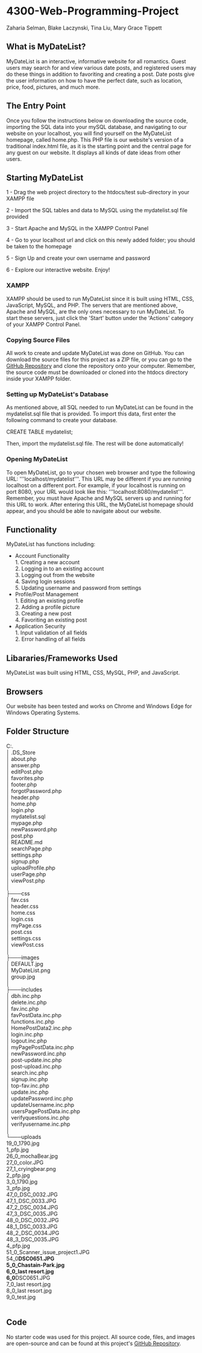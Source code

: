 # 4300-Web-Programming-Project

Zaharia Selman, Blake Laczynski, Tina Liu, Mary Grace Tippett

## What is MyDateList?

MyDateList is an interactive, informative website for all romantics. Guest users may search for and view various date posts, and registered users may do these things in addition to favoriting and creating a post. Date posts give the user information on how to have the perfect date, such as location, price, food, pictures, and much more.

## The Entry Point

Once you follow the instructions below on downloading the source code, importing the SQL data into your mySQL database, and navigating to our website on your localhost, you will find yourself on the MyDateList homepage, called home.php. This PHP file is our website's version of a traditional index.html file, as it is the starting point and the central page for any guest on our website. It displays all kinds of date ideas from other users.

## Starting MyDateList

1 - Drag the web project directory to the htdocs/test sub-directory in your XAMPP file

2 - Import the SQL tables and data to MySQL using the mydatelist.sql file provided

3 - Start Apache and MySQL in the XAMPP Control Panel

4 - Go to your localhost url and click on this newly added folder; you should be taken to the homepage

5 - Sign Up and create your own username and password

6 - Explore our interactive website. Enjoy!

### XAMPP

XAMPP should be used to run MyDateList since it is built using HTML, CSS, JavaScript, MySQL, and PHP. The servers that are mentioned above, Apache and MySQL, are the only ones necessary to run MyDateList. To start these servers, just click the 'Start' button under the 'Actions' category of your XAMPP Control Panel.

### Copying Source Files

All work to create and update MyDateList was done on GitHub. You can download the source files for this project as a ZIP file, or you can go to the [GitHub Repository](https://github.com/zas11053/4300-Web-Programming-Project) and clone the repository onto your computer. Remember, the source code must be downloaded or cloned into the htdocs directory inside your XAMPP folder.

### Setting up MyDateList's Database

As mentioned above, all SQL needed to run MyDateList can be found in the mydatelist.sql file that is provided. To import this data, first enter the following command to create your database.

CREATE TABLE mydatelist;

Then, import the mydatelist.sql file. The rest will be done automatically!

### Opening MyDateList

To open MyDateList, go to your chosen web browser and type the following URL: '''localhost/mydatelist'''. This URL may be different if you are running localhost on a different port. For example, if your localhost is running on port 8080, your URL would look like this: '''localhost:8080/mydatelist'''. Remember, you must have Apache and MySQL servers up and running for this URL to work. After entering this URL, the MyDateList homepage should appear, and you should be able to navigate about our website.

## Functionality

MyDateList has functions including:

<ul>
    <li>Account Functionality</li>
    1. Creating a new account</br>
    2. Logging in to an existing account</br>
    3. Logging out from the website</br>
    4. Saving login sessions</br>
    5. Updating username and password from settings</br>
    <li>Profile/Post Management</li>
    1. Editing an existing profile</br>
    2. Adding a profile picture</br>
    3. Creating a new post</br>
    4. Favoriting an existing post</br>
    <li>Application Security</li>
    1. Input validation of all fields</br>
    2. Error handling of all fields</br>
</ul>

## Libararies/Frameworks Used

MyDateList was built using HTML, CSS, MySQL, PHP, and JavaScript.

## Browsers

Our website has been tested and works on Chrome and Windows Edge for Windows Operating Systems.

## Folder Structure

C:.<br>
│ .DS_Store <br>
│ about.php<br>
│ answer.php<br>
│ editPost.php<br>
│ favorites.php<br>
│ footer.php<br>
│ forgotPassword.php<br>
│ header.php<br>
│ home.php<br>
│ login.php<br>
│ mydatelist.sql<br>
│ mypage.php<br>
│ newPassword.php<br>
│ post.php<br>
│ README.md<br>
│ searchPage.php<br>
│ settings.php<br>
│ signup.php<br>
│ uploadProfile.php<br>
│ userPage.php<br>
│ viewPost.php<br>
│<br>
├───css<br>
│ fav.css<br>
│ header.css<br>
│ home.css<br>
│ login.css<br>
│ myPage.css<br>
│ post.css<br>
│ settings.css<br>
│ viewPost.css<br>
│<br>
├───images<br>
│ DEFAULT.jpg<br>
│ MyDateList.png<br>
│ group.jpg<br>
│<br>
├───includes<br>
│ dbh.inc.php<br>
│ delete.inc.php<br>
│ fav.inc.php<br>
│ favPostData.inc.php<br>
│ functions.inc.php<br>
│ HomePostData2.inc.php<br>
│ login.inc.php<br>
│ logout.inc.php<br>
│ myPagePostData.inc.php<br>
│ newPassword.inc.php<br>
│ post-update.inc.php<br>
│ post-upload.inc.php<br>
│ search.inc.php<br>
│ signup.inc.php<br>
│ top-fav.inc.php<br>
│ update.inc.php<br>
│ updatePassword.inc.php<br>
│ updateUsername.inc.php<br>
│ usersPagePostData.inc.php<br>
│ verifyquestions.inc.php<br>
│ verifyusername.inc.php<br>
│<br>
└───uploads<br>
19_0_1790.jpg<br>
1_pfp.jpg<br>
26_0_mochaBear.jpg<br>
27_0_color.JPG<br>
27_1_cryingbear.png<br>
2_pfp.jpg<br>
3_0_1790.jpg<br>
3_pfp.jpg<br>
47_0_DSC_0032.JPG<br>
47_1_DSC_0033.JPG<br>
47_2_DSC_0034.JPG<br>
47_3_DSC_0035.JPG<br>
48_0_DSC_0032.JPG<br>
48_1_DSC_0033.JPG<br>
48_2_DSC_0034.JPG<br>
48_3_DSC_0035.JPG<br>
4_pfp.jpg<br>
51_0_Scanner_issue_project1.JPG<br>
54_0**DSC0651.JPG<br>
5_0_Chastain-Park.jpg<br>
6_0_last resort.jpg<br>
6_0**DSC0651.JPG<br>
7_0_last resort.jpg<br>
8_0_last resort.jpg<br>
9_0_test.jpg<br>
<br>

## Code

No starter code was used for this project. All source code, files, and images are open-source and can be found at this project's [GitHub Repository](https://github.com/zas11053/4300-Web-Programming-Project).
